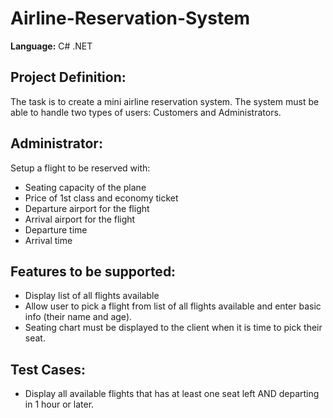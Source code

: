 # Airline-Reservation-System
**Language:** C# .NET

## Project Definition:
The task is to create a mini airline reservation system. The system must be able to handle two types of users: Customers and Administrators.


## Administrator:
Setup a flight to be reserved with:
- Seating capacity of the plane
- Price of 1st class and economy ticket
- Departure airport for the flight
- Arrival airport for the flight
- Departure time
- Arrival time


## Features to be supported:
- Display list of all flights available
- Allow user to pick a flight from list of all flights available and enter basic info (their name and age).
- Seating chart must be displayed to the client when it is time to pick their seat.


## Test Cases:
* Display all available flights that has at least one seat left AND departing in 1 hour or later.
